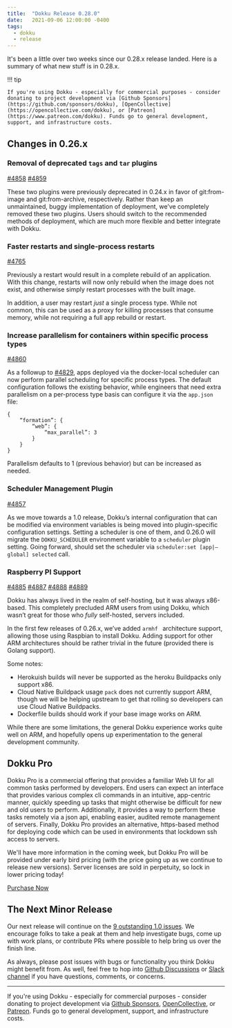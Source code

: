 ```yaml
---
title:  "Dokku Release 0.28.0"
date:   2021-09-06 12:00:00 -0400
tags:
  - dokku
  - release
---
```


It's been a little over two weeks since our 0.28.x release landed. Here is a summary of what new stuff is in 0.28.x.

!!! tip

    If you're using Dokku - especially for commercial purposes - consider donating to project development via [Github Sponsors](https://github.com/sponsors/dokku), [OpenCollective](https://opencollective.com/dokku), or [Patreon](https://www.patreon.com/dokku). Funds go to general development, support, and infrastructure costs.

## Changes in 0.26.x

### Removal of deprecated `tags` and `tar` plugins

[#4858](https://github.com/dokku/dokku/pull/4858)
[#4859](https://github.com/dokku/dokku/pull/4859)

These two plugins were previously deprecated in 0.24.x in favor of git:from-image and git:from-archive, respectively. Rather than keep an unmaintained, buggy implementation of deployment, we’ve completely removed these two plugins. Users should switch to the recommended methods of deployment, which are much more flexible and better integrate with Dokku.

### Faster restarts and single-process restarts

[#4765](https://github.com/dokku/dokku/pull/4765)

Previously a restart would result in a complete rebuild of an application. With this change, restarts will now only rebuild when the image does not exist, and otherwise simply restart processes with the built image.

In addition, a user may restart _just_ a single process type. While not common, this can be used as a proxy for killing processes that consume memory, while not requiring a full app rebuild or restart.

### Increase parallelism for containers within specific process types

[#4860](https://github.com/dokku/dokku/pull/4860)

As a followup to [#4829](https://github.com/dokku/dokku/pull/4829), apps deployed via the docker-local scheduler can now perform parallel scheduling for specific process types. The default configuration follows the existing behavior, while engineers that need extra parallelism on a per-process type basis can configure it via the `app.json` file:

```
{
    “formation”: {
        “web”: {
            “max_parallel”: 3
        }
    }
}
```

Parallelism defaults to 1 (previous behavior) but can be increased as needed.

### Scheduler Management Plugin

[#4857](https://github.com/dokku/dokku/pull/4857)

As we move towards a 1.0 release, Dokku’s internal configuration that can be modified via environment variables is being moved into plugin-specific configuration settings. Setting a scheduler is one of them, and 0.26.0 will migrate the `DOKKU_SCHEDULER` environment variable to a `scheduler` plugin setting. Going forward, should set the scheduler via `scheduler:set [app|—global] selected` call.

### Raspberry PI Support

[#4885](https://github.com/dokku/dokku/pull/4885)
[#4887](https://github.com/dokku/dokku/pull/4887)
[#4888](https://github.com/dokku/dokku/pull/4888)
[#4889](https://github.com/dokku/dokku/pull/4889)

Dokku has always lived in the realm of self-hosting, but it was always x86-based. This completely precluded ARM users from using Dokku, which wasn’t great for those who _fully_ self-hosted, servers included.

In the first few releases of 0.26.x, we’ve added `armhf ` architecture support, allowing those using Raspbian to install Dokku. Adding support for other ARM architectures should be rather trivial in the future (provided there is Golang support).

Some notes:

- Herokuish builds will never be supported as the heroku Buildpacks only support x86.
- Cloud Native Buildpack usage `pack` does not currently support ARM, though we will be helping upstream to get that rolling so developers can use Cloud Native Buildpacks.
- Dockerfile builds should work if your base image works on ARM. 

While there are some limitations, the general Dokku experience works quite well on ARM, and hopefully opens up experimentation to the general development community.

## Dokku Pro

Dokku Pro is a commercial offering that provides a familiar Web UI for all common tasks performed by developers. End users can expect an interface that provides various complex cli commands in an intuitive, app-centric manner, quickly speeding up tasks that might otherwise be difficult for new and old users to perform. Additionally, it provides a way to perform these tasks remotely via a json api, enabling easier, audited remote management of servers. Finally, Dokku Pro provides an alternative, https-based method for deploying code which can be used in environments that lockdown ssh access to servers.

We'll have more information in the coming week, but Dokku Pro will be provided under early bird pricing (with the price going up as we continue to release new versions). Server licenses are sold in perpetuity, so lock in lower pricing today!

<a data-dpd-type="button" data-text="PURCHASE NOW" data-variant="price-right" data-button-size="dpd-large" data-bg-color="469d3d" data-bg-color-hover="5cc052" data-text-color="ffffff" data-pr-bg-color="ffffff" data-pr-color="000000" data-lightbox="1" href="https://dokku.dpdcart.com/cart/add?product_id=217344&amp;method_id=236878">Purchase Now</a><script src="https://dokku.dpdcart.com/dpd.js"></script>

## The Next Minor Release

Our next release will continue on the [9 outstanding 1.0 issues](https://github.com/dokku/dokku/milestone/16). We encourage folks to take a peak at them and help investigate bugs, come up with work plans, or contribute PRs where possible to help bring us over the finish line.

As always, please post issues with bugs or functionality you think Dokku might benefit from. As well, feel free to hop into [Github Discussions](https://github.com/dokku/dokku/discussions) or [Slack channel](https://slack.dokku.com/) if you have questions, comments, or concerns.

---

If you're using Dokku - especially for commercial purposes - consider donating to project development via [Github Sponsors](https://github.com/sponsors/dokku), [OpenCollective](https://opencollective.com/dokku), or [Patreon](https://www.patreon.com/dokku). Funds go to general development, support, and infrastructure costs.
